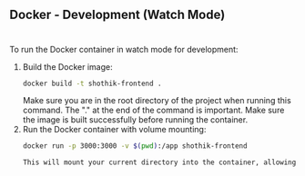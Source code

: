 ## Docker - Development (Watch Mode)
#
To run the Docker container in watch mode for development:

1. Build the Docker image:
   ```bash
   docker build -t shothik-frontend .
   ```
   Make sure you are in the root directory of the project when running this command. The "." at the end of the command is important. Make sure the image is built successfully before running the container.
2. Run the Docker container with volume mounting:
   ```bash
   docker run -p 3000:3000 -v $(pwd):/app shothik-frontend

   This will mount your current directory into the container, allowing changes to your code to be reflected in the running application.

